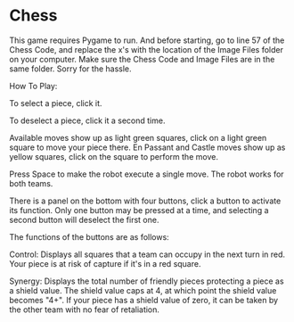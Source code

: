 # Chess
This game requires Pygame to run. And before starting, go to line 57 of the Chess Code, and replace the x's with the location of the Image Files folder on your computer.
Make sure the Chess Code and Image Files are in the same folder.  Sorry for the hassle.
  
How To Play:

  To select a piece, click it.
  
  To deselect a piece, click it a second time.
  
  Available moves show up as light green squares, click on a light green square to move your piece there.
  En Passant and Castle moves show up as yellow squares, click on the square to perform the move.

  Press Space to make the robot execute a single move.  The robot works for both teams.

  There is a panel on the bottom with four buttons, click a button to activate its function.
  Only one button may be pressed at a time, and selecting a second button will deselect the first one.
  
  The functions of the buttons are as follows:
  
  Control: Displays all squares that a team can occupy in the next turn in red.  Your piece is at risk of capture if it's in a red square.
  
  Synergy: Displays the total number of friendly pieces protecting a piece as a shield value.  The shield value caps at 4, at which point the shield value becomes "4+".
           If your piece has a shield value of zero, it can be taken by the other team with no fear of retaliation.
